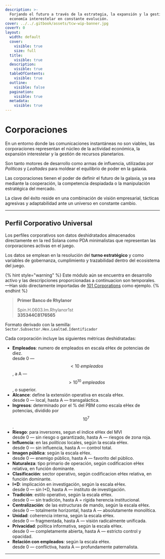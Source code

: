 ```yaml
---
description: >-
  Forjando el futuro a través de la estrategia, la expansión y la gestión en una
  economía interestelar en constante evolución.
cover: ../../.gitbook/assets/tcw-wip-banner.jpg
coverY: 0
layout:
  width: default
  cover:
    visible: true
    size: full
  title:
    visible: true
  description:
    visible: true
  tableOfContents:
    visible: true
  outline:
    visible: false
  pagination:
    visible: true
  metadata:
    visible: true
---
```


# Corporaciones

En un entorno donde las comunicaciones instantáneas no son viables, las corporaciones representan el núcleo de la actividad económica, la expansión interestelar y la gestión de recursos planetarios.

Son tanto motores de desarrollo como armas de influencia, utilizadas por _Políticas_ y _Lealtades_ para moldear el equilibrio de poder en la galaxia.

Las corporaciones tienen el poder de definir el futuro de la galaxia, ya sea mediante la cooperación, la competencia despiadada o la manipulación estratégica del mercado.

La clave del éxito reside en una combinación de visión empresarial, tácticas agresivas y adaptabilidad ante un universo en constante cambio.

***

## Perfil Corporativo Universal

Los perfiles corporativos son datos deshidratados almacenados directamente en la red Solana como PDA minimalistas que representan las corporaciones activas en el juego.

Los datos se emplean en la resolución del **turno estratégico** y como variables de gobernanza, cumplimiento y trazabilidad dentro del ecosistema del juego.

{% hint style="warning" %}
Este módulo aún se encuentra en desarrollo activo y las descripciones proporcionadas a continuacion son temporales.\
—Han sido directamente importadas de [101 Corporations](https://www.drivethrurpg.com/en/product/121552/101-corporations) como ejemplo.
{% endhint %}

> **Primer Banco de Rhylanor**
>
> Spin.H.0603.Im.Rhylanor1st\
> **335344C8176565**

Formato derivado con la semilla:\
`Sector.Subsector.Hex.Lealtad.Identificador`

Cada corporación incluye las siguientes métricas deshidratadas:

* **Empleados**: numero de empleados en escala eHex de potencias de diez.\
  desde 0 — $$< 10\ empleados$$, a A — $$> 10^{10}\ empleados$$, o superior.
* **Alcance**: define la extensión operativa en escala eHex.\
  desde 0 — local, hasta A — transgaláctica.
* **Ingresos**: determinado por el % del PBM como escala eHex de potencias, dividido por $$10^7$$.
* **Riesgo**: para inversores, segun el índice eHex del MVI\
  desde 0 — sin riesgo o garantizado, hasta A — riesgos de zona roja.
* **Influencia**: en las _políticas_ locales, según la escala eHex.\
  desde 0 — sin influencia, hasta A — control total.
* **Imagen pública**: según la escala eHex.\
  desde 0 — enemigo público, hasta A — favorito del público.
* **Naturaleza**: tipo primario de operación, según codificacion eHex relativa, en función dominante.
* **Clasificación**: sector operativo, según codificacion eHex relativa, en función dominante.
* **I+D**: implicación en investigación, según la escala eHex.\
  desde 0 — sin I+D, hasta A — instituto de investigación.
* **Tradición**: estilo operativo, según la escala eHex.\
  desde 0 — sin tradición, hasta A = rígida herencia institucional.
* **Centralización**: de las estructuras de mando, según la escala eHex.\
  desde 0 — totalmente horizontal, hasta A — absolutamente monolítica.
* **Unidad**: coherencia interna, según la escala eHex.\
  desde 0 — fragmentada, hasta A — visión radicalmente unificada.
* **Privacidad**: política informativa, según la escala eHex.\
  desde 0 — completamente abierta, hasta A — estricto control y opacidad.
* **Relación con empleados**: según la escala eHex.\
  desde 0 — conflictiva, hasta A — profundamente paternalista.

***
